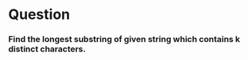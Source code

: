 # Question
### Find the longest substring of given string which contains k distinct characters.
###
